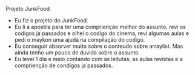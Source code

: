 Projeto JunkFood 
- Eu fiz o projeto do JunkFood.   
- Eu li a apostila para ter uma comprienção melhor do assunto, revi os codigos ja passados e olhei o codigo do cinema, revi algumas aulas e pedi o maykon uma ajuda na compilação do codigo.  
- Eu conseguir absorver muito sobre o conteudo sobre arraylist. Mas ainda tenho um pouco de duvida sobre o assunto.
- Eu levei 1 dia e meio contando com as leitutas, as aulas revistas e a comprienção de condigos ja passados. 
